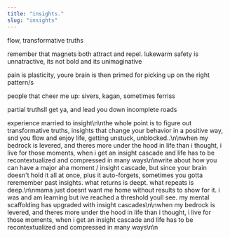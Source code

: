 ```yaml
---
title: "insights."
slug: "insights"
---
```


flow, transformative truths

remember that magnets both attract and repel. lukewarm safety is unnatractive, its not bold and its unimaginative

pain is plasticity, youre brain is then primed for picking up on the right pattern/s



people that cheer me up: sivers, kagan, sometimes ferriss

partial truthsll get ya, and lead you down incomplete roads

experience married to insight\n\nthe whole point is to figure out transformative truths, insights that change your behavior in a positive way, snd you flow and enjoy life, getting unstuck, unblocked..\n\nwhen my bedrock is levered, and theres more under the hood in life than i thought, i live for those moments, when i get an insight cascade and life has to be recontextualized and compressed in many ways\n\nwrite about how you can have a major aha moment / insight cascade, but since your brain doesn't hold it all at once, plus it auto-forgets, sometimes you gotta reremember past insights. what returns is deept. what repeats is deep.\n\nmama just doesnt want me home without results to show for it. i was and am learning but ive reached a threshold youll see. my mental scaffolding has upgraded with insight cascades\n\nwhen my bedrock is levered, and theres more under the hood in life than i thought, i live for those moments, when i get an insight cascade and life has to be recontextualized and compressed in many ways\n\n